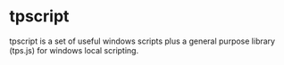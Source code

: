 tpscript
========

tpscript is a set of useful windows scripts plus a general purpose library (tps.js) for windows local scripting.
